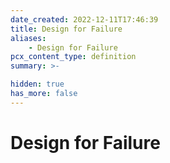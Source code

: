 ```yaml
---
date_created: 2022-12-11T17:46:39
title: Design for Failure
aliases:
    - Design for Failure
pcx_content_type: definition
summary: >-

hidden: true
has_more: false
---
```


# Design for Failure
